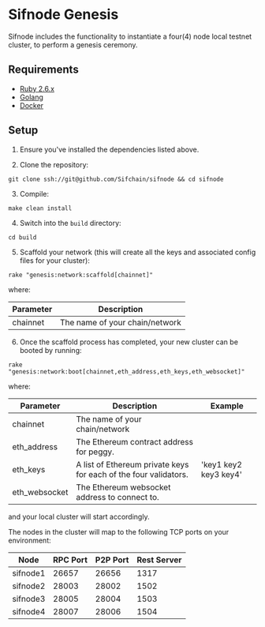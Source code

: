 # Sifnode Genesis

Sifnode includes the functionality to instantiate a four(4) node local testnet cluster, to perform a genesis ceremony.

## Requirements

- [Ruby 2.6.x](https://www.ruby-lang.org/en/documentation/installation)
- [Golang](https://golang.org/doc/install)
- [Docker](https://docs.docker.com/get-docker)

## Setup

1. Ensure you've installed the dependencies listed above.

2. Clone the repository:

```
git clone ssh://git@github.com/Sifchain/sifnode && cd sifnode
```

3. Compile:

```
make clean install
```

4. Switch into the `build` directory:

```
cd build
```

5. Scaffold your network (this will create all the keys and associated config files for your cluster):

```
rake "genesis:network:scaffold[chainnet]"
```

where:

| Parameter | Description |
|-----------|-------------|
|chainnet | The name of your chain/network |


6. Once the scaffold process has completed, your new cluster can be booted by running:

```
rake "genesis:network:boot[chainnet,eth_address,eth_keys,eth_websocket]"
```

where:

| Parameter | Description | Example |
|-----------|-------------|---------|
| chainnet | The name of your chain/network | |
| eth_address | The Ethereum contract address for peggy. | |
| eth_keys | A list of Ethereum private keys for each of the four validators. | 'key1 key2 key3 key4' |
| eth_websocket | The Ethereum websocket address to connect to. | |

and your local cluster will start accordingly.

The nodes in the cluster will map to the following TCP ports on your environment:

| Node | RPC Port | P2P Port | Rest Server |
|------|----------|----------|-------------|
| sifnode1 | 26657 | 26656 | 1317 |
| sifnode2 | 28003 | 28002 | 1502 |
| sifnode3 | 28005 | 28004 | 1503 |
| sifnode4 | 28007 | 28006 | 1504 |
